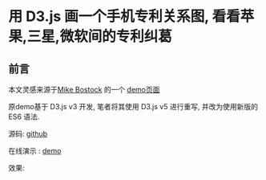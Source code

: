 # 用 D3.js 画一个手机专利关系图, 看看苹果,三星,微软间的专利纠葛

## 前言
本文灵感来源于[Mike Bostock](https://bost.ocks.org/mike/) 的一个 [demo页面](http://bl.ocks.org/mbostock/1153292)

原demo基于 D3.js v3 开发, 笔者将其使用 D3.js v5 进行重写, 并改为使用新版的 ES6 语法.

源码: [github](https://github.com/ssthouse/github-visualization)

在线演示 : [demo](https://ssthouse.github.io/visual-explain/#/list/patent-suit)



效果:



